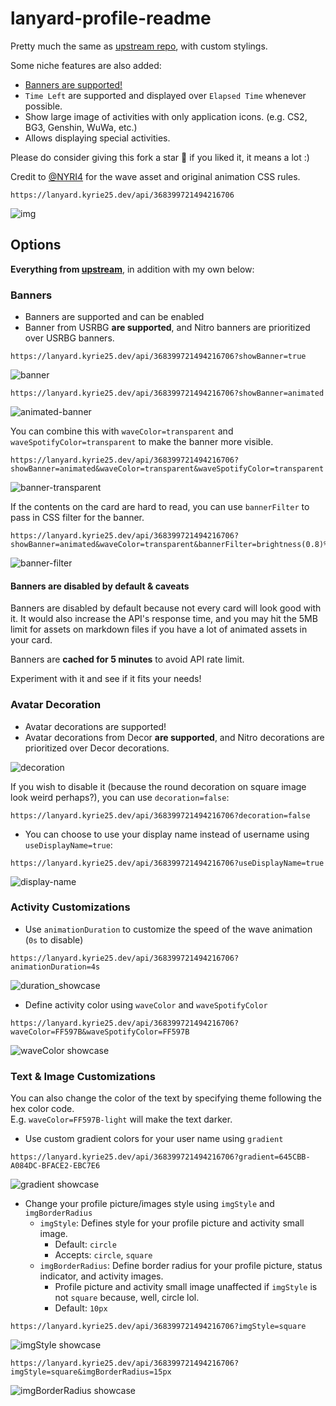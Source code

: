 # lanyard-profile-readme

Pretty much the same as [upstream repo](https://github.com/cnrad/lanyard-profile-readme), with custom stylings.

Some niche features are also added:

-   [Banners are supported!](#banners)
-   `Time Left` are supported and displayed over `Elapsed Time` whenever possible.
-   Show large image of activities with only application icons. (e.g. CS2, BG3, Genshin, WuWa, etc.)
-   Allows displaying special activities.

Please do consider giving this fork a star 🌟 if you liked it, it means a lot :)

Credit to [@NYRI4](https://github.com/NYRI4) for the wave asset and original animation CSS rules.

```url
https://lanyard.kyrie25.dev/api/368399721494216706
```

![img](https://lanyard.kyrie25.dev/api/368399721494216706)

## Options

**Everything from [upstream](https://github.com/cnrad/lanyard-profile-readme#options)**, in addition with my own below:

### Banners

-   Banners are supported and can be enabled
-   Banner from USRBG **are supported**, and Nitro banners are prioritized over USRBG banners.

```url
https://lanyard.kyrie25.dev/api/368399721494216706?showBanner=true
```

![banner](https://github.com/user-attachments/assets/38f2f4e2-c80f-4ffd-9057-670536696776)

```url
https://lanyard.kyrie25.dev/api/368399721494216706?showBanner=animated
```

![animated-banner](https://github.com/user-attachments/assets/bcdcb73a-bf6a-410f-8589-ec85f3e6b238)

You can combine this with `waveColor=transparent` and `waveSpotifyColor=transparent` to make the banner more visible.

```url
https://lanyard.kyrie25.dev/api/368399721494216706?showBanner=animated&waveColor=transparent&waveSpotifyColor=transparent
```

![banner-transparent](https://github.com/user-attachments/assets/d2934faf-6c92-4dad-884f-43c57763a8ac)

If the contents on the card are hard to read, you can use `bannerFilter` to pass in CSS filter for the banner.

```url
https://lanyard.kyrie25.dev/api/368399721494216706?showBanner=animated&waveColor=transparent&bannerFilter=brightness(0.8)%20blur(2px)
```

![banner-filter](https://github.com/user-attachments/assets/7b672045-8356-4691-af2d-fbd4e4945d3e)

#### Banners are disabled by default & caveats

Banners are disabled by default because not every card will look good with it. It would also increase the API's response time, and you may hit the 5MB limit for assets on markdown files if you have a lot of animated assets in your card.

Banners are **cached for 5 minutes** to avoid API rate limit.

Experiment with it and see if it fits your needs!

### Avatar Decoration

-   Avatar decorations are supported!
-   Avatar decorations from Decor **are supported**, and Nitro decorations are prioritized over Decor decorations.

![decoration](https://github.com/user-attachments/assets/a97b1304-1563-409b-a214-1a73a6f456ae)

If you wish to disable it (because the round decoration on square image look weird perhaps?), you can use `decoration=false`:

```url
https://lanyard.kyrie25.dev/api/368399721494216706?decoration=false
```

-   You can choose to use your display name instead of username using `useDisplayName=true`:

```url
https://lanyard.kyrie25.dev/api/368399721494216706?useDisplayName=true
```

![display-name](https://github.com/user-attachments/assets/e2cb3d50-4885-46b0-9176-774dc43e2445)

### Activity Customizations

-   Use `animationDuration` to customize the speed of the wave animation (`0s` to disable)

```url
https://lanyard.kyrie25.dev/api/368399721494216706?animationDuration=4s
```

![duration_showcase](https://github.com/user-attachments/assets/d224e42d-ba04-490e-b3b0-656b4a27b4b0)

-   Define activity color using `waveColor` and `waveSpotifyColor`

```url
https://lanyard.kyrie25.dev/api/368399721494216706?waveColor=FF597B&waveSpotifyColor=FF597B
```

![waveColor showcase](https://user-images.githubusercontent.com/77577746/223082809-14b38bbc-c600-4b62-ba74-f242dada553b.svg)

### Text & Image Customizations

You can also change the color of the text by specifying theme following the hex color code. \
E.g. `waveColor=FF597B-light` will make the text darker.

-   Use custom gradient colors for your user name using `gradient`

```url
https://lanyard.kyrie25.dev/api/368399721494216706?gradient=645CBB-A084DC-BFACE2-EBC7E6
```

![gradient showcase](https://user-images.githubusercontent.com/77577746/223083367-828a7aba-dc1f-430d-89cf-a361c970e1cd.svg)

-   Change your profile picture/images style using `imgStyle` and `imgBorderRadius`
    -   `imgStyle`: Defines style for your profile picture and activity small image.
        -   Default: `circle`
        -   Accepts: `circle`, `square`
    -   `imgBorderRadius`: Define border radius for your profile picture, status indicator, and activity images.
        -   Profile picture and activity small image unaffected if `imgStyle` is not `square` because, well, circle lol.
        -   Default: `10px`

```url
https://lanyard.kyrie25.dev/api/368399721494216706?imgStyle=square
```

![imgStyle showcase](https://user-images.githubusercontent.com/77577746/227162049-8b99c39c-91f3-4e6a-bf37-f7dff5c64a6d.svg)

```url
https://lanyard.kyrie25.dev/api/368399721494216706?imgStyle=square&imgBorderRadius=15px
```

![imgBorderRadius showcase](https://user-images.githubusercontent.com/77577746/227757276-84085324-249f-4eb8-93f2-c1149430543a.svg)
